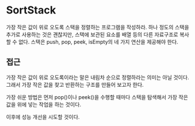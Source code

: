 # SortStack

가장 작은 값이 위로 오도록 스택을 정렬하는 프로그램을 작성하라.
하나 정도의 스택을 추가로 사용하는 것은 괜찮지만, 스택에 보관된 요소를 배열 등의 다른 자료구조로 복사할 수 없다.
스택은 push, pop, peek, isEmpty의 네 가지 연산을 제공해야 한다.

## 접근

가장 작은 값이 위로 오도록이라는 말은 내림차 순으로 정렬하라는 의미는 아닐 것이다.
그래서 가장 작은 값을 찾고 반환하는 구조를 만들어 보고자 한다.

가장 쉬운 방법은 먼저 pop()이나 peek()을 수행할 때마다 스택을 탐색해서 가장 작은 값을 위에 넣는 작업을 하는 것이다.

이후에 성능 개선을 시도할 것이다.